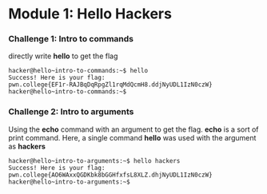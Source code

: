 # Module 1: Hello Hackers
### Challenge 1: Intro to commands
directly write **hello** to get the flag
```
hacker@hello~intro-to-commands:~$ hello
Success! Here is your flag:
pwn.college{EF1r-RAJBqDqRpgZl1rqMdQcmH8.ddjNyUDL1IzN0czW}
hacker@hello~intro-to-commands:~$

```

### Challenge 2: Intro to arguments
Using the **echo** command with an argument to get the flag. **echo** is a sort of print command.
Here, a single command __hello__ was used with the argument as __hackers__
```
hacker@hello~intro-to-arguments:~$ hello hackers
Success! Here is your flag:
pwn.college{AO6WAxxQGDKbk8bGGHfxfsL8XLZ.dhjNyUDL1IzN0czW}
hacker@hello~intro-to-arguments:~$

```
